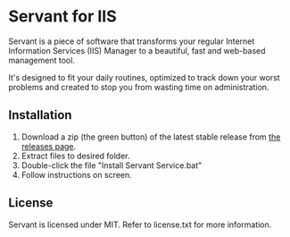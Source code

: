 Servant for IIS
===============

Servant is a piece of software that transforms your regular Internet Information Services (IIS) Manager to a beautiful, fast and web-based management tool.

It's designed to fit your daily routines, optimized to track down your worst problems and created to stop you from wasting time on administration.


Installation
--------------
1. Download a zip (the green button) of the latest stable release from [the releases page](https://github.com/jhovgaard/servant/releases).
2. Extract files to desired folder.
3. Double-click the file "Install Servant Service.bat"
4. Follow instructions on screen.


License
--------------
Servant is licensed under MIT. Refer to license.txt for more information.
